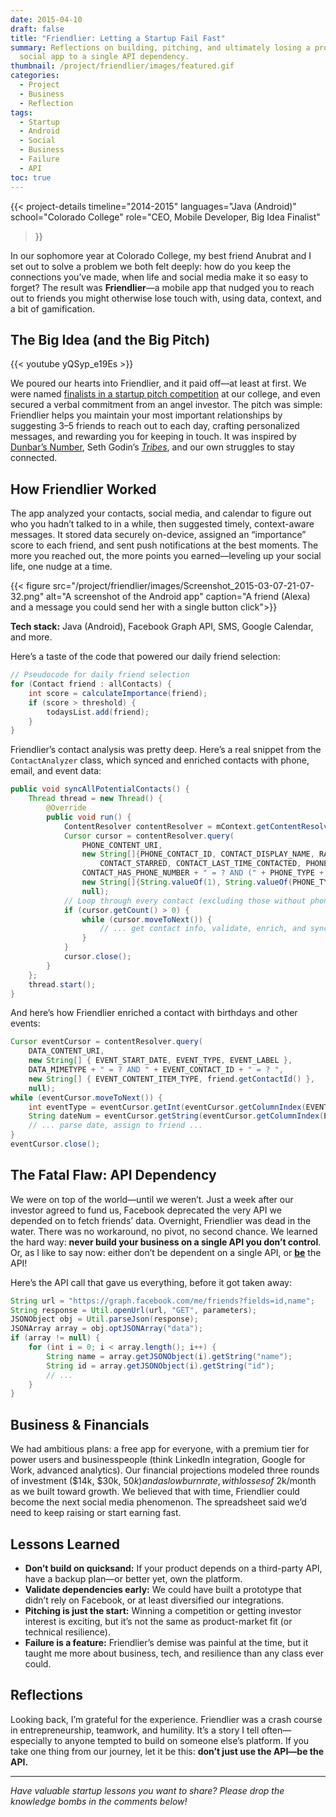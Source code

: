 ```yaml
---
date: 2015-04-10
draft: false
title: "Friendlier: Letting a Startup Fail Fast"
summary: Reflections on building, pitching, and ultimately losing a promising
  social app to a single API dependency.
thumbnail: /project/friendlier/images/featured.gif
categories:
  - Project
  - Business
  - Reflection
tags:
  - Startup
  - Android
  - Social
  - Business
  - Failure
  - API
toc: true
---
```

{{< project-details 
  timeline="2014-2015" 
  languages="Java (Android)" 
  school="Colorado College" 
  role="CEO, Mobile Developer, Big Idea Finalist" 
>}}

In our sophomore year at Colorado College, my best friend Anubrat and I set out to solve a problem we both felt deeply: how do you keep the connections you’ve made, when life and social media make it so easy to forget? The result was **Friendlier**—a mobile app that nudged you to reach out to friends you might otherwise lose touch with, using data, context, and a bit of gamification.

## The Big Idea (and the Big Pitch)

{{< youtube yQSyp_e19Es >}}

We poured our hearts into Friendlier, and it paid off—at least at first. We were named [finalists in a startup pitch competition](https://thecatalystnews.com/2015/04/03/startups-take-the-next-step-for-the-big-idea-competition/#:~:text=Friendlier%20is%20another,and%20Soeren%20Walls.) at our college, and even secured a verbal commitment from an angel investor. The pitch was simple: Friendlier helps you maintain your most important relationships by suggesting 3–5 friends to reach out to each day, crafting personalized messages, and rewarding you for keeping in touch. It was inspired by [Dunbar’s Number](https://en.wikipedia.org/wiki/Dunbar%27s_number), Seth Godin’s *[Tribes](https://share.google/c3Qw55e8zdqp0aioB)*, and our own struggles to stay connected.

## How Friendlier Worked

The app analyzed your contacts, social media, and calendar to figure out who you hadn’t talked to in a while, then suggested timely, context-aware messages. It stored data securely on-device, assigned an “importance” score to each friend, and sent push notifications at the best moments. The more you reached out, the more points you earned—leveling up your social life, one nudge at a time.

{{< figure src="/project/friendlier/images/Screenshot_2015-03-07-21-07-32.png" alt="A screenshot of the Android app" caption="A friend (Alexa) and a message you could send her with a single button click">}}

**Tech stack:** Java (Android), Facebook Graph API, SMS, Google Calendar, and more.

Here’s a taste of the code that powered our daily friend selection:

```java
// Pseudocode for daily friend selection
for (Contact friend : allContacts) {
    int score = calculateImportance(friend);
    if (score > threshold) {
        todaysList.add(friend);
    }
}
```

Friendlier’s contact analysis was pretty deep. Here’s a real snippet from the `ContactAnalyzer` class, which synced and enriched contacts with phone, email, and event data:

```java
public void syncAllPotentialContacts() {
    Thread thread = new Thread() {
        @Override
        public void run() {
            ContentResolver contentResolver = mContext.getContentResolver();
            Cursor cursor = contentResolver.query(
                PHONE_CONTENT_URI,
                new String[]{PHONE_CONTACT_ID, CONTACT_DISPLAY_NAME, RAWCONTACT_VERSION,
                    CONTACT_STARRED, CONTACT_LAST_TIME_CONTACTED, PHONE_NUMBER, PHONE_TYPE},
                CONTACT_HAS_PHONE_NUMBER + " = ? AND (" + PHONE_TYPE + " = ? OR " + PHONE_TYPE + " = ? )",
                new String[]{String.valueOf(1), String.valueOf(PHONE_TYPE_MAIN), String.valueOf(PHONE_TYPE_MOBILE)},
                null);
            // Loop through every contact (excluding those without phone numbers) in the phone.
            if (cursor.getCount() > 0) {
                while (cursor.moveToNext()) {
                    // ... get contact info, validate, enrich, and sync ...
                }
            }
            cursor.close();
        }
    };
    thread.start();
}
```

And here’s how Friendlier enriched a contact with birthdays and other events:

```java
Cursor eventCursor = contentResolver.query(
    DATA_CONTENT_URI,
    new String[] { EVENT_START_DATE, EVENT_TYPE, EVENT_LABEL },
    DATA_MIMETYPE + " = ? AND " + EVENT_CONTACT_ID + " = ? ",
    new String[] { EVENT_CONTENT_ITEM_TYPE, friend.getContactId() },
    null);
while (eventCursor.moveToNext()) {
    int eventType = eventCursor.getInt(eventCursor.getColumnIndex(EVENT_TYPE));
    String dateNum = eventCursor.getString(eventCursor.getColumnIndex(EVENT_START_DATE));
    // ... parse date, assign to friend ...
}
eventCursor.close();
```

## The Fatal Flaw: API Dependency

We were on top of the world—until we weren’t. Just a week after our investor agreed to fund us, Facebook deprecated the very API we depended on to fetch friends’ data. Overnight, Friendlier was dead in the water. There was no workaround, no pivot, no second chance. We learned the hard way: **never build your business on a single API you don’t control**. Or, as I like to say now: either don’t be dependent on a single API, or **[be](https://www.youtube.com/watch?v=fBpojbwbx48)** the API!

Here’s the API call that gave us everything, before it got taken away:

```java
String url = "https://graph.facebook.com/me/friends?fields=id,name";
String response = Util.openUrl(url, "GET", parameters);
JSONObject obj = Util.parseJson(response);
JSONArray array = obj.optJSONArray("data");
if (array != null) {
    for (int i = 0; i < array.length(); i++) {
        String name = array.getJSONObject(i).getString("name");
        String id = array.getJSONObject(i).getString("id");
        // ...
    }
}
```

## Business & Financials

We had ambitious plans: a free app for everyone, with a premium tier for power users and businesspeople (think LinkedIn integration, Google for Work, advanced analytics). Our financial projections modeled three rounds of investment ($14k, $30k, $50k) and a slow burn rate, with losses of ~$2k/month as we built toward growth. We believed that with time, Friendlier could become the next social media phenomenon. The spreadsheet said we’d need to keep raising or start earning fast.

## Lessons Learned

* **Don’t build on quicksand:** If your product depends on a third-party API, have a backup plan—or better yet, own the platform.
* **Validate dependencies early:** We could have built a prototype that didn’t rely on Facebook, or at least diversified our integrations.
* **Pitching is just the start:** Winning a competition or getting investor interest is exciting, but it’s not the same as product-market fit (or technical resilience).
* **Failure is a feature:** Friendlier’s demise was painful at the time, but it taught me more about business, tech, and resilience than any class ever could.

## Reflections

Looking back, I’m grateful for the experience. Friendlier was a crash course in entrepreneurship, teamwork, and humility. It’s a story I tell often—especially to anyone tempted to build on someone else’s platform. If you take one thing from our journey, let it be this: **don’t just use the API—be the API.**

- - -

*Have valuable startup lessons you want to share? Please drop the knowledge bombs in the comments below!*
